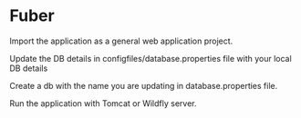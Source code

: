 # Fuber

Import the application as a general web application project.

Update the DB details in configfiles/database.properties file with your local DB details

Create a db with the name you are updating in database.properties file.

Run the application with Tomcat or Wildfly server.
